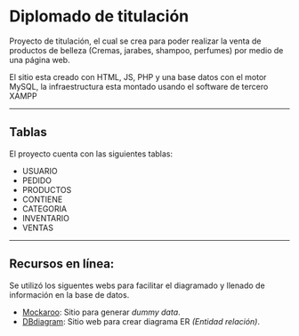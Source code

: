 # Diplomado de titulación
<p>Proyecto de titulación, el cual se crea para poder realizar la venta de productos de belleza (Cremas, jarabes, shampoo, perfumes) por medio de una página web. </p>
<p>El sitio esta creado con HTML, JS, PHP y una base datos con el motor MySQL, la infraestructura esta montado usando el software de tercero XAMPP</p>

---

## Tablas

<p>El proyecto cuenta con las siguientes tablas:</p>

- USUARIO
- PEDIDO
- PRODUCTOS
- CONTIENE
- CATEGORIA
- INVENTARIO
- VENTAS

---

## Recursos en línea:
<p>Se utilizó los siguentes webs para facilitar el diagramado y llenado de información en la base de datos.</p>

- [Mockaroo](https://www.mockaroo.com/): Sitio para generar *dummy data*.
- [DBdiagram](https://dbdiagram.io/d): Sitio web para crear diagrama ER *(Entidad relación)*.